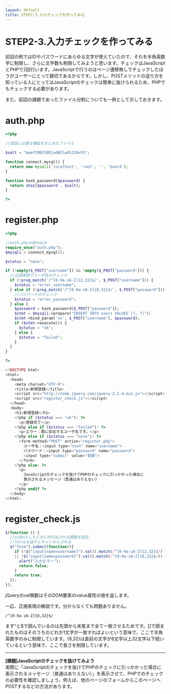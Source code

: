 ```yaml
---
layout: default
title: STEP2-3.入力チェックを作ってみる
---
```

# STEP2-3.入力チェックを作ってみる

前回の例ではIDやパスワードにあらゆる文字が使えていたので、それを半角英数字に制限し、さらに文字数も制限してみようと思います。チェックはJavaScriptとPHPで2回行います。JavaScriptで行うのはページ遷移無しでチェックしたほうがユーザーにとって親切であるからです。しかし、POSTメソッドの送り方を知っている人にとってはJavaScriptのチェックは簡単に抜けられるため、PHPでもチェックする必要があります。

また、前回の課題であったファイル分割についても一例として示しておきます。

# auth.php

```php
<?php

//認証に必要な機能をまとめたファイル

$salt = "mwefCMEP28DjwdW3lwdS239vVS";

function connect_mysql() {
  return new mysqli('localhost', 'root', '', 'board');
}

function hash_password($password) {
  return sha1($password . $salt);
}

?>
```

# register.php

```php
<?php

//auth.phpの読み込み
require_once("auth.php");
$mysqli = connect_mysql();

$status = "none";

if (!empty($_POST["username"]) && !empty($_POST["password"])) {
  //正規表現でユーザ名のチェック
  if (!preg_match('/^[0-9a-zA-Z]{2,32}$/', $_POST["username"])) {
    $status = "error_username";
  } else if (!preg_match('/^[0-9a-zA-Z]{8,32}$/', $_POST["password"])) {
    //パスワードのチェック
    $status = "error_password";
  } else {
  	$password = hash_password($_POST["password"]);
    $stmt = $mysqli->prepare("INSERT INTO users VALUES (?, ?)");
    $stmt->bind_param('ss', $_POST["username"], $password);
    if ($stmt->execute()) {
      $status = "ok";
    } else {
      $status = "failed";
    }
  }
}

?>

<!DOCTYPE html>
<html>
  <head>
    <meta charset="UTF-8">
    <title>新規登録</title>
    <script src="http://code.jquery.com/jquery-2.1.4.min.js"></script>
    <script src="register_check.js"></script>
  </head>
  <body>
    <h1>新規登録</h1>
    <?php if ($status === "ok"): ?>
      <p>登録完了</p>
    <?php else if ($status === "failed"): ?>
      <p>エラー：既に存在するユーザ名です。</p>
    <?php else if ($status === "none"): ?>
      <form method="POST" action="register.php">
        ユーザ名：<input type="text" name="username">
        パスワード：<input type="password" name="password">
        <input type="submit" value="登録">
      </form>
    <?php else: ?>
      <p>
        JavaScriptのチェックを抜けてPHPのチェックに引っかかった場合に
        表示されるメッセージ（普通はありえない）
      </p>
    <?php endif ?>
  </body>
</html>
```

# register_check.js

```js
$(function () {
  //submitしたときに呼び出される関数を設定
  //falseを返すとキャンセルされる
  $("form").submit(function(){
    if (!$("input[name=username]").val().match(/^[0-9a-zA-Z]{2,32}$/)
    || !$("input[name=password]").val().match(/^[0-9a-zA-Z]{8,32}$/)) {
      alert("入力エラー");
      return false;
    }
    return true;
  });
});
```

jQueryのval関数はそのDOM要素のvalue属性の値を返します。

一応、正規表現の解説です。分からなくても問題ありません。

    /^[0-9a-zA-Z]{8,32}$/

まず^と$で囲んでいるのは先頭から末尾まで全て一致させるためです。[]で囲まれたものはそのうちのどれか1文字が一致すればよいという意味で、ここで半角英数字のみに制限しています。{8,32}は直前の文字が8文字以上32文字以下続いているという意味で、ここで長さを制限しています。

***

**[課題]JavaScriptのチェックを抜けてみよう**  
実際に「JavaScriptのチェックを抜けてPHPのチェックに引っかかった場合に表示されるメッセージ（普通はありえない）」を表示させて、PHPでのチェックの必要性を確認しましょう。例えば、他のページのフォームからこのページへPOSTするなどの方法があります。